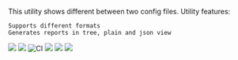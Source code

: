 This utility shows different between two config files.
Utility features:

    Supports different formats
    Generates reports in tree, plain and json view

<a href="https://codeclimate.com/github/roksana-z/frontend-project-lvl2/maintainability"><img src="https://api.codeclimate.com/v1/badges/cb68d9b2888d80d2875d/maintainability" /></a>
<a href="https://codeclimate.com/github/roksana-z/frontend-project-lvl2/test_coverage"><img src="https://api.codeclimate.com/v1/badges/cb68d9b2888d80d2875d/test_coverage" /></a>
![CI](https://github.com/roksana-z/frontend-project-lvl2/workflows/CI/badge.svg)
<a href="https://asciinema.org/a/KnztD1Cz3smtbYCNuQCZESz1W" target="_blank"><img src="https://asciinema.org/a/KnztD1Cz3smtbYCNuQCZESz1W.svg" /></a>
<a href="https://asciinema.org/a/mEVoaEjGRqPlFbQoCgHmLjnSU" target="_blank"><img src="https://asciinema.org/a/mEVoaEjGRqPlFbQoCgHmLjnSU.svg" /></a>
<a href="https://asciinema.org/a/kNeZqvFE2AWm2bUvHtVD8hltI" target="_blank"><img src="https://asciinema.org/a/kNeZqvFE2AWm2bUvHtVD8hltI.svg" /></a>
